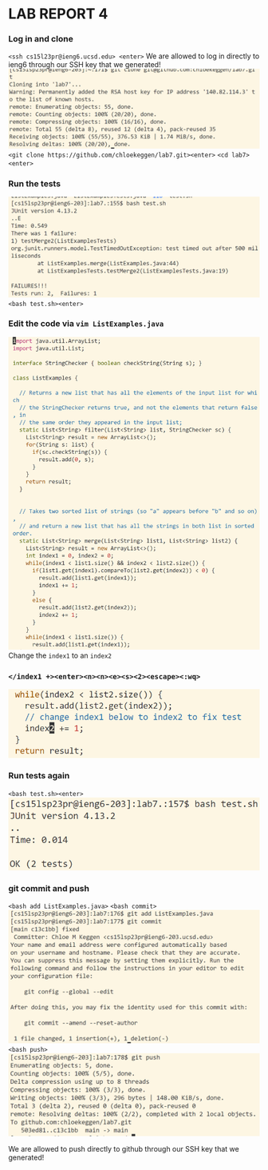 # LAB REPORT 4

### Log in and clone

`<ssh cs15l23pr@ieng6.ucsd.edu> <enter>`
We are allowed to log in directly to ieng6 through our SSH key that we generated!
![Image](gitclone1.PNG)
`<git clone https://github.com/chloekeggen/lab7.git><enter>`
`<cd lab7><enter>`

### Run the tests

![Image](runtest.PNG)
`<bash test.sh><enter>`

### Edit the code via `vim ListExamples.java`
![Image](vim.PNG)
Change the `index1` to an `index2`

### `</index1 +><enter><n><n><e><s><2><escape><:wq>`

![Image](fixed.PNG)

### Run tests again

`<bash test.sh><enter>`
![Image](testsok.PNG)

### git commit and push

`<bash add ListExamples.java>`
`<bash commit>` 
![Image](addcommit.PNG)
`<bash push>` 
![Image](gitpush.PNG)

We are allowed to push directly to github through our SSH key that we generated! 
